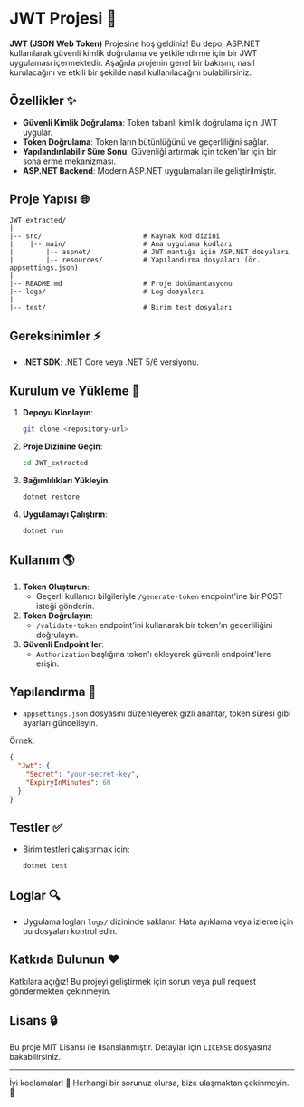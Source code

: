 # JWT Projesi 🔐

**JWT (JSON Web Token)** Projesine hoş geldiniz! Bu depo, ASP.NET kullanılarak güvenli kimlik doğrulama ve yetkilendirme için bir JWT uygulaması içermektedir. Aşağıda projenin genel bir bakışını, nasıl kurulacağını ve etkili bir şekilde nasıl kullanılacağını bulabilirsiniz.

## Özellikler ✨
- **Güvenli Kimlik Doğrulama**: Token tabanlı kimlik doğrulama için JWT uygular.
- **Token Doğrulama**: Token'ların bütünlüğünü ve geçerliliğini sağlar.
- **Yapılandırılabilir Süre Sonu**: Güvenliği artırmak için token'lar için bir sona erme mekanizması.
- **ASP.NET Backend**: Modern ASP.NET uygulamaları ile geliştirilmiştir.

## Proje Yapısı 🌐
```
JWT_extracted/
|
|-- src/                         # Kaynak kod dizini
|    |-- main/                   # Ana uygulama kodları
|        |-- aspnet/             # JWT mantığı için ASP.NET dosyaları
|        |-- resources/          # Yapılandırma dosyaları (ör. appsettings.json)
|
|-- README.md                    # Proje dokümantasyonu
|-- logs/                        # Log dosyaları
|
|-- test/                        # Birim test dosyaları
```

## Gereksinimler ⚡
- **.NET SDK**: .NET Core veya .NET 5/6 versiyonu.

## Kurulum ve Yükleme 🔧
1. **Depoyu Klonlayın**:
   ```bash
   git clone <repository-url>
   ```
2. **Proje Dizinine Geçin**:
   ```bash
   cd JWT_extracted
   ```
3. **Bağımlılıkları Yükleyin**:
   ```bash
   dotnet restore
   ```
4. **Uygulamayı Çalıştırın**:
   ```bash
   dotnet run
   ```

## Kullanım 🌎
1. **Token Oluşturun**:
   - Geçerli kullanıcı bilgileriyle `/generate-token` endpoint'ine bir POST isteği gönderin.
2. **Token Doğrulayın**:
   - `/validate-token` endpoint'ini kullanarak bir token'ın geçerliliğini doğrulayın.
3. **Güvenli Endpoint'ler**:
   - `Authorization` başlığına token'ı ekleyerek güvenli endpoint'lere erişin.

## Yapılandırma 🔧
- `appsettings.json` dosyasını düzenleyerek gizli anahtar, token süresi gibi ayarları güncelleyin.

Örnek:
```json
{
  "Jwt": {
    "Secret": "your-secret-key",
    "ExpiryInMinutes": 60
  }
}
```

## Testler ✅
- Birim testleri çalıştırmak için:
  ```bash
  dotnet test
  ```

## Loglar 🔍
- Uygulama logları `logs/` dizininde saklanır. Hata ayıklama veya izleme için bu dosyaları kontrol edin.

## Katkıda Bulunun ❤
Katkılara açığız! Bu projeyi geliştirmek için sorun veya pull request göndermekten çekinmeyin.

## Lisans 🔒
Bu proje MIT Lisansı ile lisanslanmıştır. Detaylar için `LICENSE` dosyasına bakabilirsiniz.

---

İyi kodlamalar! 🚀 Herhangi bir sorunuz olursa, bize ulaşmaktan çekinmeyin. 🙌
